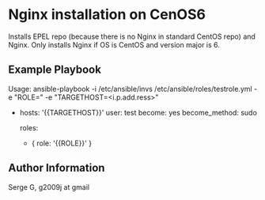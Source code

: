 Nginx installation on CenOS6
=========

Installs EPEL repo (because there is no Nginx in standard CentOS repo) and Nginx. Only installs
Nginx if OS is CentOS and version major is 6.

Example Playbook
----------------

Usage:  ansible-playbook -i /etc/ansible/invs /etc/ansible/roles/testrole.yml -e "ROLE=<role>" -e "TARGETHOST=<i.p.add.ress>"

- hosts:  '{{TARGETHOST}}'
  user:    test
  become: yes
  become_method: sudo

  roles:
  - { role: '{{ROLE}}' }


Author Information
------------------

Serge G, g2009j at gmail